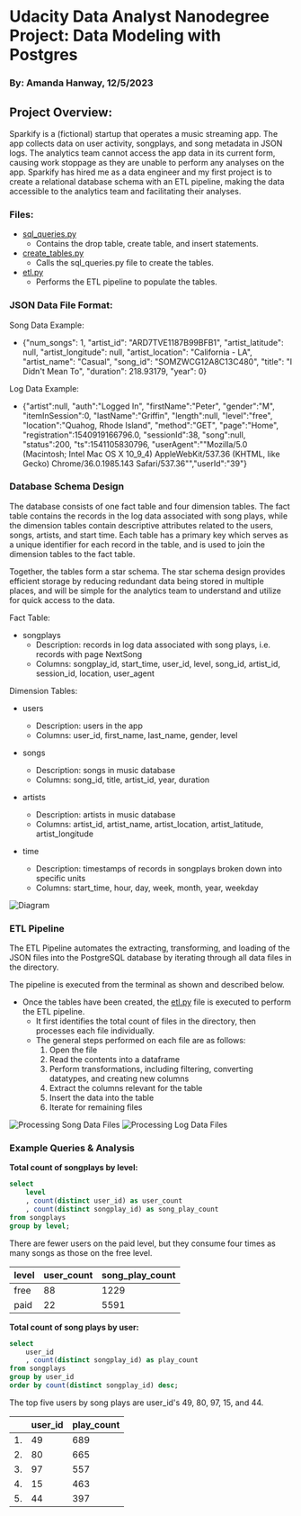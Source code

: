 # Udacity Data Analyst Nanodegree <br>Project: Data Modeling with Postgres 
### By: Amanda Hanway, 12/5/2023 
  
## Project Overview:  

Sparkify is a (fictional) startup that operates a music streaming app. The app collects data on user activity, songplays, and song metadata in JSON logs. The analytics team cannot access the app data in its current form, causing work stoppage as they are unable to perform any analyses on the app. Sparkify has hired me as a data engineer and my first project is to create a relational database schema with an ETL pipeline, making the data accessible to the analytics team and facilitating their analyses. 

### Files: 

- [sql_queries.py](sql_queries.py)
  - Contains the drop table, create table, and insert statements.
- [create_tables.py](create_tables.py)
  - Calls the sql_queries.py file to create the tables.  
- [etl.py](etl.py)
  - Performs the ETL pipeline to populate the tables.

### JSON Data File Format:  

Song Data Example:  
- {"num_songs": 1, "artist_id": "ARD7TVE1187B99BFB1", "artist_latitude": null, "artist_longitude": null, "artist_location": "California - LA", "artist_name": "Casual", "song_id": "SOMZWCG12A8C13C480", "title": "I Didn't Mean To", "duration": 218.93179, "year": 0}  

Log Data Example:  
- {"artist":null, "auth":"Logged In", "firstName":"Peter", "gender":"M", "itemInSession":0, "lastName":"Griffin", "length":null, "level":"free", "location":"Quahog, Rhode Island", "method":"GET", "page":"Home", "registration":1540919166796.0, "sessionId":38, "song":null, "status":200, "ts":1541105830796, "userAgent":"\"Mozilla\/5.0 (Macintosh; Intel Mac OS X 10_9_4) AppleWebKit\/537.36 (KHTML, like Gecko) Chrome\/36.0.1985.143 Safari\/537.36\"","userId":"39"}  

### Database Schema Design

The database consists of one fact table and four dimension tables. The fact table contains the records in the log data associated with song plays, while the dimension tables contain descriptive attributes related to the users, songs, artists, and start time. Each table has a primary key which serves as a unique identifier for each record in the table, and is used to join the dimension tables to the fact table.

Together, the tables form a star schema. The star schema design provides efficient storage by reducing redundant data being stored in multiple places, and will be simple for the analytics team to understand and utilize for quick access to the data. 

Fact Table:

- songplays   
    - Description: records in log data associated with song plays, i.e. records with page NextSong
    - Columns: songplay_id, start_time, user_id, level, song_id, artist_id, session_id, location, user_agent

Dimension Tables:

- users  
    - Description: users in the app
    - Columns: user_id, first_name, last_name, gender, level

- songs  
    - Description: songs in music database
    - Columns: song_id, title, artist_id, year, duration

- artists  
    - Description: artists in music database
    - Columns: artist_id, artist_name, artist_location, artist_latitude, artist_longitude

- time  
    - Description: timestamps of records in songplays broken down into specific units   
    - Columns: start_time, hour, day, week, month, year, weekday

![Diagram](images/star_schema.png?raw=true "Diagram")

### ETL Pipeline

The ETL Pipeline automates the extracting, transforming, and loading of the JSON files into the PostgreSQL database by iterating through all data files in the directory. 

The pipeline is executed from the terminal as shown and described below.  

- Once the tables have been created, the [etl.py](etl.py) file is executed to perform the ETL pipeline.  
    - It first identifies the total count of files in the directory, then processes each file individually.  
    - The general steps performed on each file are as follows:  
        1. Open the file  
        2. Read the contents into a dataframe  
        3. Perform transformations, including filtering, converting datatypes, and creating new columns  
        4. Extract the columns relevant for the table  
        5. Insert the data into the table 
        6. Iterate for remaining files  
    
![Processing Song Data Files](images/terminal_running_song_data.png?raw=true "song data")  ![Processing Log Data Files](images/terminal_running_log_data.png?raw=true "log data") 

### Example Queries & Analysis

**Total count of songplays by level:**  
```sql
select 
    level
    , count(distinct user_id) as user_count
    , count(distinct songplay_id) as song_play_count
from songplays 
group by level;
```
There are fewer users on the paid level, but they consume four times as many songs as those on the free level.

|level | user_count | song_play_count |
| ---- | ---------- | --------------- |
|free  | 88         | 1229            |
|paid  | 22         | 5591            |  

   
**Total count of song plays by user:**  
```sql
select 
    user_id
    , count(distinct songplay_id) as play_count 
from songplays 
group by user_id 
order by count(distinct songplay_id) desc;
```
The top five users by song plays are user_id's 49, 80, 97, 15, and 44.

|    | user_id | play_count |
| -- | ------- | ---------- |
| 1. | 49      | 689        |
| 2. | 80      | 665        |
| 3. | 97      | 557        |
| 4. | 15      | 463        |
| 5. | 44      | 397        |


















